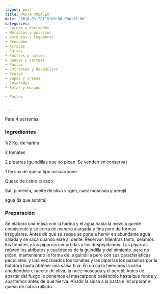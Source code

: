 ```yaml
---
layout: post
title: PASTA ROSÁCEA
date: '2010-09-28T19:00:00.000-07:00'
categories:
- Carnes y derivados
- Mariscos y moluscos
- Verduras y legumbres
- Pescados
- Arroces
- Salsas
- Postres y dulces
- Huevos y lacteos
- Pastas
- Entrantes y bocadillos
- Frutas
- Sopas y cremas
- Ensaladas
- Setas y hongos

- Pastas


---
```


Para 4 personas.

<h3>Ingredientes</h3>

1/2 Kg. de harina

2 tomates

2 piparras (guindillas que no pican. Se venden en conserva)

1 terrina de queso tipo mascarpone

Queso de cabra curado

Sal, pimienta, aceite de oliva virgen, nuez moscada y perejil

agua (la que admita)

<h3>Preparación</h3>

Se elabora una masa con la harina y el agua hasta la mezcla quede consistente y se corta de manera alargada y fina pero de formas irregulares. Antes de que se seque se pone a hervir en abundante agua salada y se saca cuando esté al dente. Reservar. Mientras tanto, pelamos los tomates y las piparras encurtidas y los despepitamos. Las piparras reúnen los atributos y cualidades de la guindilla y del pimiento, pero no pican, manteniendo la forma de la guindilla pero con sus características peculiares. y una vez lavados los tomates y las piparras los pasamos por la batidora hasta obtener una salsa fina. En un cazo hervimos la salsa añadiéndole el aceite de oliva, la nuez moscada y el perejil. Antes de apartar del fuego le ponemos el mascarpone batiéndolo hasta que funda y apartamos antes de que hierva. Añadir la salsa a la pasta e incorporar el queso de cabra rallado.


